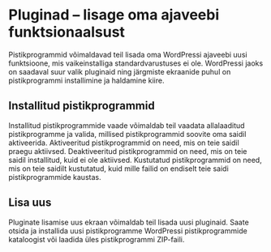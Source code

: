 # Pluginad – lisage oma ajaveebi funktsionaalsust
Pistikprogrammid võimaldavad teil lisada oma WordPressi ajaveebi uusi funktsioone, mis vaikeinstalliga standardvarustuses ei ole. WordPressi jaoks on saadaval suur valik pluginaid ning järgmiste ekraanide puhul on pistikprogrammi installimine ja haldamine kiire.

## Installitud pistikprogrammid
Installitud pistikprogrammide vaade võimaldab teil vaadata allalaaditud pistikprogramme ja valida, millised pistikprogrammid soovite oma saidil aktiveerida. Aktiveeritud pistikprogrammid on need, mis on teie saidil praegu aktiivsed. Deaktiveeritud pistikprogrammid on need, mis on teie saidil installitud, kuid ei ole aktiivsed. Kustutatud pistikprogrammid on need, mis on teie saidilt kustutatud, kuid mille failid on endiselt teie saidi pistikprogrammide kaustas.

## Lisa uus
Pluginate lisamise uus ekraan võimaldab teil lisada uusi pluginaid. Saate otsida ja installida uusi pistikprogramme WordPressi pistikprogrammide kataloogist või laadida üles pistikprogrammi ZIP-faili.
